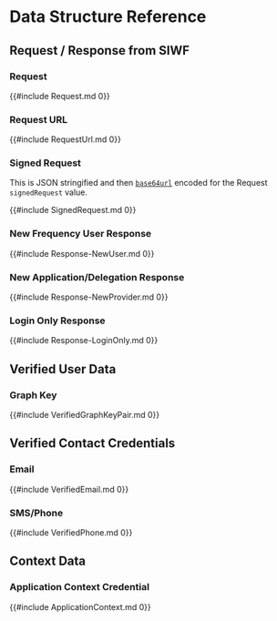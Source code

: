 # Data Structure Reference

## Request / Response from SIWF

### Request

{{#include Request.md 0}}

### Request URL

{{#include RequestUrl.md 0}}

### Signed Request

This is JSON stringified and then [`base64url`](https://datatracker.ietf.org/doc/html/rfc4648#section-5) encoded for the Request `signedRequest` value.

{{#include SignedRequest.md 0}}

### New Frequency User Response

{{#include Response-NewUser.md 0}}

### New Application/Delegation Response

{{#include Response-NewProvider.md 0}}

### Login Only Response

{{#include Response-LoginOnly.md 0}}

## Verified User Data

### Graph Key

{{#include VerifiedGraphKeyPair.md 0}}

## Verified Contact Credentials

### Email

{{#include VerifiedEmail.md 0}}

### SMS/Phone

{{#include VerifiedPhone.md 0}}

## Context Data

### Application Context Credential

{{#include ApplicationContext.md 0}}
